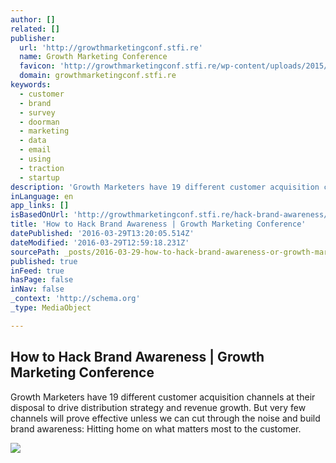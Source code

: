 ```yaml
---
author: []
related: []
publisher:
  url: 'http://growthmarketingconf.stfi.re'
  name: Growth Marketing Conference
  favicon: 'http://growthmarketingconf.stfi.re/wp-content/uploads/2015/07/GMC_logo_arrows_colored.png'
  domain: growthmarketingconf.stfi.re
keywords:
  - customer
  - brand
  - survey
  - doorman
  - marketing
  - data
  - email
  - using
  - traction
  - startup
description: 'Growth Marketers have 19 different customer acquisition channels at their disposal to drive distribution strategy and revenue growth. But very few channels will prove effective unless we can cut through the noise and build brand awareness: Hitting home on what matters most to the customer.'
inLanguage: en
app_links: []
isBasedOnUrl: 'http://growthmarketingconf.stfi.re/hack-brand-awareness/?sf=yvvzov'
title: 'How to Hack Brand Awareness | Growth Marketing Conference'
datePublished: '2016-03-29T13:20:05.514Z'
dateModified: '2016-03-29T12:59:18.231Z'
sourcePath: _posts/2016-03-29-how-to-hack-brand-awareness-or-growth-marketing-conference.md
published: true
inFeed: true
hasPage: false
inNav: false
_context: 'http://schema.org'
_type: MediaObject

---
```

<article style=""><h1>How to Hack Brand Awareness | Growth Marketing Conference</h1><p>Growth Marketers have 19 different customer acquisition channels at their disposal to drive distribution strategy and revenue growth. But very few channels will prove effective unless we can cut through the noise and build brand awareness: Hitting home on what matters most to the customer.</p><img src="http://growthmarketingconf.com/wp-content/uploads/2016/03/Listen-Love-Grow-Marketing-Concert-1920-1024x683.jpg" /></article>